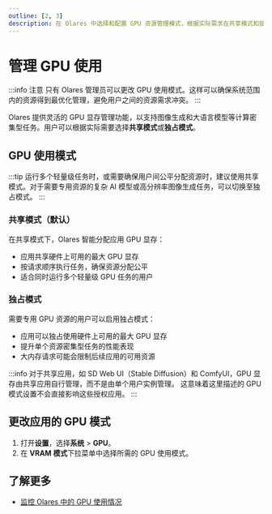 ```yaml
---
outline: [2, 3]
description: 在 Olares 中选择和配置 GPU 资源管理模式，根据实际需求在共享模式和独占模式间切换，优化资源分配。
---
```


# 管理 GPU 使用

:::info 注意
只有 Olares 管理员可以更改 GPU 使用模式。这样可以确保系统范围内的资源得到最优化管理，避免用户之间的资源需求冲突。
:::

Olares 提供灵活的 GPU 显存管理功能，以支持图像生成和大语言模型等计算密集型任务。用户可以根据实际需要选择**共享模式**或**独占模式**。

## GPU 使用模式
:::tip
运行多个轻量级任务时，或需要确保用户间公平分配资源时，建议使用共享模式。对于需要专用资源的复杂 AI 模型或高分辨率图像生成任务，可以切换至独占模式。
:::

### 共享模式（默认）

在共享模式下，Olares 智能分配应用 GPU 显存：

* 应用共享硬件上可用的最大 GPU 显存
* 按请求顺序执行任务，确保资源分配公平
* 适合同时运行多个轻量级 GPU 任务的用户

### 独占模式

需要专用 GPU 资源的用户可以启用独占模式：

* 应用可以独占使用硬件上可用的最大 GPU 显存
* 提升单个资源密集型任务的性能表现
* 大内存请求可能会限制后续应用的可用资源

:::info
对于共享应用，如 SD Web UI（Stable Diffusion）和 ComfyUI，GPU 显存由共享应用自行管理，而不是由单个用户实例管理。
这意味着这里描述的 GPU 模式设置不会直接影响这些授权应用。
:::

## 更改应用的 GPU 模式
1. 打开**设置**，选择**系统** > **GPU**。
2. 在 **VRAM 模式**下拉菜单中选择所需的 GPU 使用模式。

## 了解更多
- [监控 Olares 中的 GPU 使用情况](./resources-usage.md)